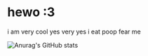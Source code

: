 # hewo :3

i am very cool yes very yes i eat poop fear me

![Anurag's GitHub stats](https://github-readme-stats.vercel.app/api?username=propianist1124&show_icons=true&theme=onedark)